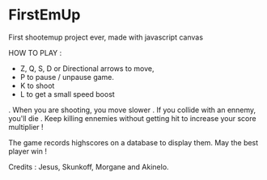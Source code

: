 # FirstEmUp

First shootemup project ever, made with javascript canvas

HOW TO PLAY :

- Z, Q, S, D or Directional arrows to move,
- P to pause / unpause game.
- K to shoot
- L to get a small speed boost

. When you are shooting, you move slower
. If you collide with an ennemy, you'll die
. Keep killing ennemies without getting hit to increase your score multiplier !

The game records highscores on a database to display them. May the best player win !

Credits : Jesus, Skunkoff, Morgane and Akinelo.